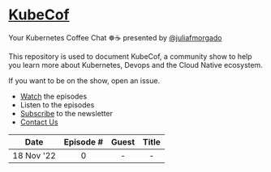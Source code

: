 # [KubeCof](https://twitter.com/kubecof)
<!-- 
<p align="center">
 <img src="logo.png?raw=true" alt="KubeCof Logo" width="30%" height="30%" />
</p> -->

Your Kubernetes Coffee Chat ☸️☕️ presented by [@juliafmorgado](https://twitter.com/juliafmorgado)

This repository is used to document KubeCof, a community show to help you learn more about Kubernetes, Devops and the Cloud Native ecosystem.

If you want to be on the show, open an issue.

- [Watch](https://www.youtube.com/juliafmorgado) the episodes <br>
- Listen to the episodes<br>
- [Subscribe](https://www.getrevue.co/profile/juliafmorgado) to the newsletter<br>
- [Contact Us](kubecof@gmail.com)


Date|Episode #|Guest|Title
:--:|:-----:|:-------:|:----:
18 Nov '22 | 0 | - | -
